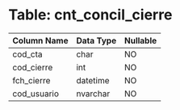 # Table: cnt_concil_cierre

| Column Name | Data Type | Nullable |
|-------------|-----------|----------|
| cod_cta | char | NO |
| cod_cierre | int | NO |
| fch_cierre | datetime | NO |
| cod_usuario | nvarchar | NO |

